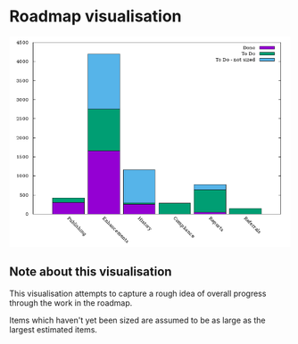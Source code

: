 # Roadmap visualisation
![Roadmap visualisation](graphs/roadmapVisualisation04112020.png)

## Note about this visualisation
This visualisation attempts to capture a rough idea of overall progress through the work in the roadmap. 

Items which haven't yet been sized are assumed to be as large as the largest estimated items.




